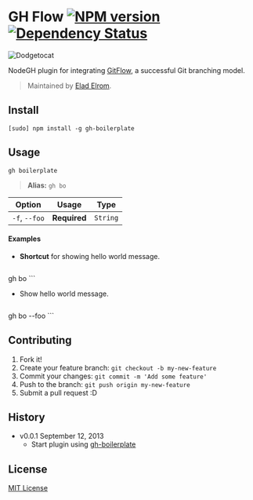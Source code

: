 # GH Flow [![NPM version](https://badge.fury.io/js/gh-flow.png)](http://badge.fury.io/js/gh-flow) [![Dependency Status](https://david-dm.org/node-gh/gh-flow.png)](https://david-dm.org/node-gh/gh-flow)

![Dodgetocat](http://zno.io/RN5D/dodgetocat.png)

NodeGH plugin for integrating [GitFlow](https://github.com/nvie/gitflow), a successful Git branching model.

> Maintained by [Elad Elrom](https://github.com/eladelrom).

## Install

```
[sudo] npm install -g gh-boilerplate
```

## Usage

```
gh boilerplate
```

> **Alias:** `gh bo`

Option             | Usage        | Type
---                | ---          | ---
`-f`, `--foo`      | **Required** | `String`

#### Examples

* **Shortcut** for showing hello world message.

	```
gh bo
	```

* Show hello world message.

	```
gh bo --foo
	```

## Contributing

1. Fork it!
2. Create your feature branch: `git checkout -b my-new-feature`
3. Commit your changes: `git commit -m 'Add some feature'`
4. Push to the branch: `git push origin my-new-feature`
5. Submit a pull request :D

## History

* v0.0.1 September 12, 2013
	* Start plugin using [gh-boilerplate](https://github.com/node-gh/gh-boilerplate)

## License

[MIT License](http://opensource.org/licenses/MIT)